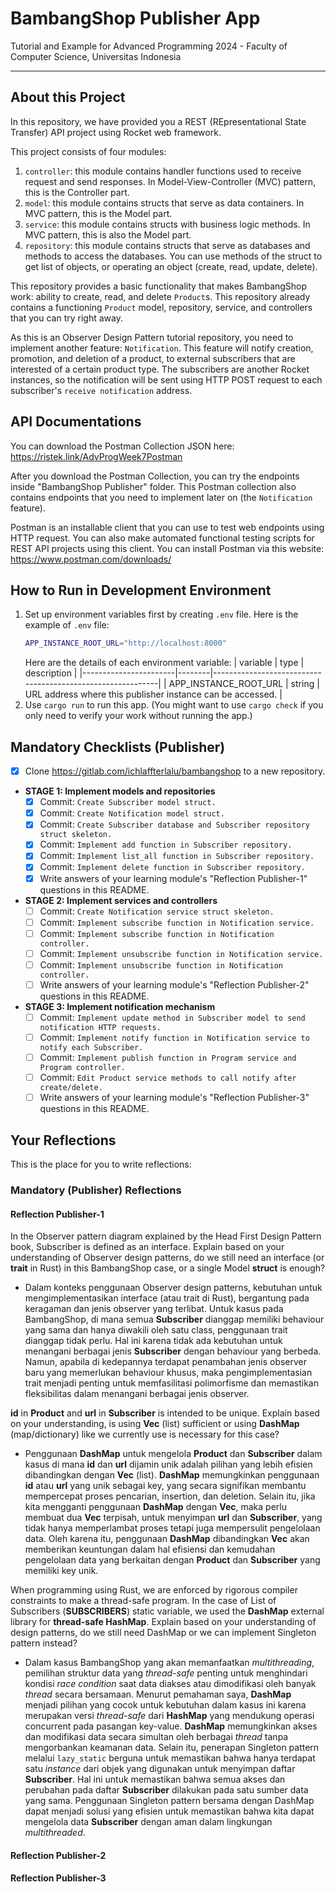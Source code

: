 # BambangShop Publisher App
Tutorial and Example for Advanced Programming 2024 - Faculty of Computer Science, Universitas Indonesia

---

## About this Project
In this repository, we have provided you a REST (REpresentational State Transfer) API project using Rocket web framework.

This project consists of four modules:
1.  `controller`: this module contains handler functions used to receive request and send responses.
    In Model-View-Controller (MVC) pattern, this is the Controller part.
2.  `model`: this module contains structs that serve as data containers.
    In MVC pattern, this is the Model part.
3.  `service`: this module contains structs with business logic methods.
    In MVC pattern, this is also the Model part.
4.  `repository`: this module contains structs that serve as databases and methods to access the databases.
    You can use methods of the struct to get list of objects, or operating an object (create, read, update, delete).

This repository provides a basic functionality that makes BambangShop work: ability to create, read, and delete `Product`s.
This repository already contains a functioning `Product` model, repository, service, and controllers that you can try right away.

As this is an Observer Design Pattern tutorial repository, you need to implement another feature: `Notification`.
This feature will notify creation, promotion, and deletion of a product, to external subscribers that are interested of a certain product type.
The subscribers are another Rocket instances, so the notification will be sent using HTTP POST request to each subscriber's `receive notification` address.

## API Documentations

You can download the Postman Collection JSON here: https://ristek.link/AdvProgWeek7Postman

After you download the Postman Collection, you can try the endpoints inside "BambangShop Publisher" folder.
This Postman collection also contains endpoints that you need to implement later on (the `Notification` feature).

Postman is an installable client that you can use to test web endpoints using HTTP request.
You can also make automated functional testing scripts for REST API projects using this client.
You can install Postman via this website: https://www.postman.com/downloads/

## How to Run in Development Environment
1.  Set up environment variables first by creating `.env` file.
    Here is the example of `.env` file:
    ```bash
    APP_INSTANCE_ROOT_URL="http://localhost:8000"
    ```
    Here are the details of each environment variable:
    | variable              | type   | description                                                |
    |-----------------------|--------|------------------------------------------------------------|
    | APP_INSTANCE_ROOT_URL | string | URL address where this publisher instance can be accessed. |
2.  Use `cargo run` to run this app.
    (You might want to use `cargo check` if you only need to verify your work without running the app.)

## Mandatory Checklists (Publisher)
-   [x] Clone https://gitlab.com/ichlaffterlalu/bambangshop to a new repository.
-   **STAGE 1: Implement models and repositories**
    -   [x] Commit: `Create Subscriber model struct.`
    -   [x] Commit: `Create Notification model struct.`
    -   [x] Commit: `Create Subscriber database and Subscriber repository struct skeleton.`
    -   [x] Commit: `Implement add function in Subscriber repository.`
    -   [x] Commit: `Implement list_all function in Subscriber repository.`
    -   [x] Commit: `Implement delete function in Subscriber repository.`
    -   [x] Write answers of your learning module's "Reflection Publisher-1" questions in this README.
-   **STAGE 2: Implement services and controllers**
    -   [ ] Commit: `Create Notification service struct skeleton.`
    -   [ ] Commit: `Implement subscribe function in Notification service.`
    -   [ ] Commit: `Implement subscribe function in Notification controller.`
    -   [ ] Commit: `Implement unsubscribe function in Notification service.`
    -   [ ] Commit: `Implement unsubscribe function in Notification controller.`
    -   [ ] Write answers of your learning module's "Reflection Publisher-2" questions in this README.
-   **STAGE 3: Implement notification mechanism**
    -   [ ] Commit: `Implement update method in Subscriber model to send notification HTTP requests.`
    -   [ ] Commit: `Implement notify function in Notification service to notify each Subscriber.`
    -   [ ] Commit: `Implement publish function in Program service and Program controller.`
    -   [ ] Commit: `Edit Product service methods to call notify after create/delete.`
    -   [ ] Write answers of your learning module's "Reflection Publisher-3" questions in this README.

## Your Reflections
This is the place for you to write reflections:

### Mandatory (Publisher) Reflections

#### Reflection Publisher-1

In the Observer pattern diagram explained by the Head First Design Pattern book, Subscriber is defined as an interface. Explain based on your understanding of Observer design patterns, do we still need an interface (or **trait** in Rust) in this BambangShop case, or a single Model **struct** is enough?
- Dalam konteks penggunaan Observer design patterns, kebutuhan untuk mengimplementasikan interface (atau trait di Rust), bergantung pada keragaman dan jenis observer yang terlibat. Untuk kasus pada BambangShop, di mana semua **Subscriber** dianggap memiliki behaviour yang sama dan hanya diwakili oleh satu class, penggunaan trait dianggap tidak perlu. Hal ini karena tidak ada kebutuhan untuk menangani berbagai jenis **Subscriber** dengan behaviour yang berbeda. Namun, apabila di kedepannya terdapat penambahan jenis observer baru yang memerlukan behaviour khusus, maka pengimplementasian trait menjadi penting untuk memfasilitasi polimorfisme dan memastikan fleksibilitas dalam menangani berbagai jenis observer.

**id** in **Product** and **url** in **Subscriber** is intended to be unique. Explain based on your understanding, is using **Vec** (list) sufficient or using **DashMap** (map/dictionary) like we currently use is necessary for this case?
- Penggunaan **DashMap** untuk mengelola **Product** dan **Subscriber** dalam kasus di mana **id** dan **url** dijamin unik adalah pilihan yang lebih efisien dibandingkan dengan **Vec** (list). **DashMap** memungkinkan penggunaan **id** atau **url** yang unik sebagai key, yang secara signifikan membantu mempercepat proses pencarian, insertion, dan deletion. Selain itu, jika kita mengganti penggunaan **DashMap** dengan **Vec**, maka perlu membuat dua **Vec** terpisah, untuk menyimpan **url** dan **Subscriber**, yang tidak hanya memperlambat proses tetapi juga mempersulit pengelolaan data. Oleh karena itu, penggunaan **DashMap** dibandingkan **Vec** akan memberikan keuntungan dalam hal efisiensi dan kemudahan pengelolaan data yang berkaitan dengan **Product** dan **Subscriber** yang memiliki key unik.

When programming using Rust, we are enforced by rigorous compiler constraints to make a thread-safe program. In the case of List of Subscribers (**SUBSCRIBERS**) static variable, we used the **DashMap** external library for **thread-safe HashMap**. Explain based on your understanding of design patterns, do we still need DashMap or we can implement Singleton pattern instead?
- Dalam kasus BambangShop yang akan memanfaatkan *multithreading*, pemilihan struktur data yang *thread-safe* penting untuk menghindari kondisi *race condition* saat data diakses atau dimodifikasi oleh banyak *thread* secara bersamaan. Menurut pemahaman saya, **DashMap** menjadi pilihan yang cocok untuk kebutuhan dalam kasus ini karena merupakan versi *thread-safe* dari **HashMap** yang mendukung operasi concurrent pada pasangan key-value. **DashMap** memungkinkan akses dan modifikasi data secara simultan oleh berbagai *thread* tanpa mengorbankan keamanan data. Selain itu, penerapan Singleton pattern melalui `lazy_static` berguna untuk memastikan bahwa hanya terdapat satu *instance* dari objek yang digunakan untuk menyimpan daftar **Subscriber**. Hal ini untuk memastikan bahwa semua akses dan perubahan pada daftar **Subscriber** dilakukan pada satu sumber data yang sama. Penggunaan Singleton pattern bersama dengan DashMap dapat menjadi solusi yang efisien untuk memastikan bahwa kita dapat mengelola data **Subscriber** dengan aman dalam lingkungan *multithreaded*.

#### Reflection Publisher-2

#### Reflection Publisher-3
